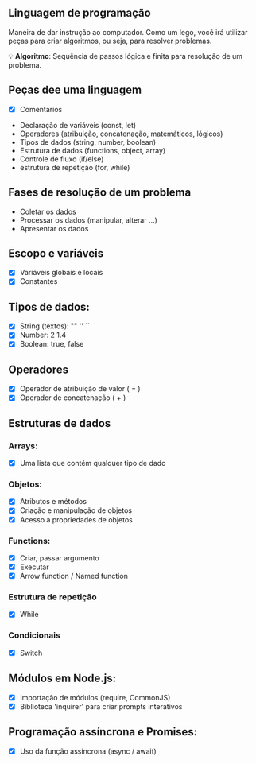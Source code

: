 ## Linguagem de programação

Maneira de dar instrução ao computador.
Como um lego, você irá utilizar peças para criar algoritmos, ou seja, para resolver problemas.

💡 **Algoritmo**: Sequência de passos lógica e finita para resolução de um problema.

## Peças dee uma linguagem
- [x] Comentários
- Declaração de variáveis (const, let)
- Operadores (atribuição, concatenação, matemáticos, lógicos)
- Tipos de dados (string, number, boolean)
- Estrutura de dados (functions, object, array)
- Controle de fluxo (if/else)
- estrutura de repetição (for, while)

## Fases de resolução de um problema
- Coletar os dados
- Processar os dados (manipular, alterar ...)
- Apresentar os dados

## Escopo e variáveis
- [x] Variáveis globais e locais
- [x] Constantes

## Tipos de dados:
- [x] String (textos): "" '' ``
- [x] Number: 2 1.4
- [x] Boolean: true, false

## Operadores
- [x] Operador de atribuição de valor ( = )
- [x] Operador de concatenação ( + )

## Estruturas de dados

### Arrays:
- [x] Uma lista que contém qualquer tipo de dado

### Objetos:
- [x] Atributos e métodos
- [x] Criação e manipulação de objetos
- [x] Acesso a propriedades de objetos

### Functions:
- [x] Criar, passar argumento
- [x] Executar
- [x] Arrow function / Named function

### Estrutura de repetição
- [x] While

### Condicionais

- [x] Switch

## Módulos em Node.js:

- [x] Importação de módulos (require, CommonJS)
- [x] Biblioteca 'inquirer' para criar prompts interativos

## Programação assíncrona e Promises:
- [x] Uso da função assíncrona (async / await)